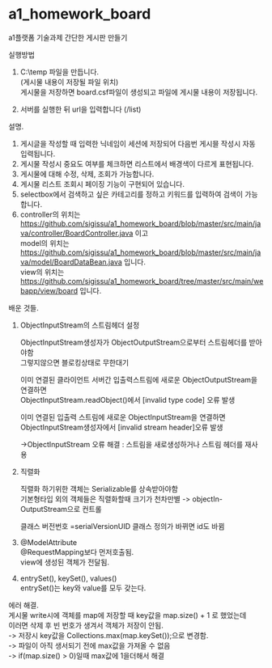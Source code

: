 # a1_homework_board
a1플랫폼 기술과제
간단한 게시판 만들기

실행방법  
1. C:\temp 파일을 만듭니다.  
      (게시물 내용이 저장될 파일 위치)  
      게시물을 저장하면 board.csf파일이 생성되고 파일에 게시물 내용이 저장됩니다.
  
2. 서버를 실행한 뒤 url을 입력합니다 (/list)  



설명.  
 1. 게시글을 작성할 때 입력한 닉네임이 세션에 저장되어 다음번 게시믈 작성시 자동 입력됩니다.  
 2. 게시물 작성시 중요도 여부를 체크하면 리스트에서 배경색이 다르게 표현됩니다.  
 3. 게시물에 대해 수정, 삭제, 조회가 가능합니다.  
 4. 게시물 리스트 조회시 페이징 기능이 구현되어 있습니다.  
 5. selectbox에서 검색하고 싶은 카테고리를 정하고 키워드를 입력하여 검색이 가능합니다.  
 6. controller의 위치는   https://github.com/sigissu/a1_homework_board/blob/master/src/main/java/controller/BoardController.java 이고    
    model의 위치는   https://github.com/sigissu/a1_homework_board/blob/master/src/main/java/model/BoardDataBean.java 입니다.  
    view의 위치는   https://github.com/sigissu/a1_homework_board/tree/master/src/main/webapp/view/board 입니다.  
    
    
배운 것들.  
   1. ObjectInputStream의 스트림헤더 설정  
      
      ObjectInputStream생성자가 ObjectOutputStream으로부터 스트림헤더를 받아야함  
      그렇지않으면 블로킹상태로 무한대기  
        
      이미 연결된 클라이언트 서버간 입출력스트림에 새로운 ObjectOutputStream을 연결하면  
      ObjectInputStream.readObject()에서 [invalid type code] 오류 발생  
        
      이미 연결된 입출력 스트림에 새로운 ObjectInputStream을 연결하면  
      ObjectInputStream생성자에서 [invalid stream header]오류 발생  
        
      ->ObjectInputStream 오류 해결 : 스트림을 새로생성하거나 스트림 헤더를 재사용  
        
   2. 직렬화  
     
      직렬화 하기위한 객체는 Serializable를 상속받아야함  
      기본형타입 외의 객체들은 직렬화할때 크기가 천차만별 -> objectIn-OutputStream으로 컨트롤  
  
      클래스 버전번호 =serialVersionUID 클래스 정의가 바뀌면 id도 바뀜  
        
   3. @ModelAttribute  
      @RequestMapping보다 먼저호출됨.  
      view에 생성된 객체가 전달됨.     
        
   4. entrySet(), keySet(), values()  
      entrySet()는 key와 value를 모두 갖는다.      
      
 에러 해결.  
      게시물 write시에 객체를 map에 저장할 때 key값을 map.size() + 1 로 했었는데  
      이러면 삭제 후 빈 번호가 생겨서 객체가 저장이 안됨.  
      -> 저장시 key값을 Collections.max(map.keySet());으로 변경함.  
	-> 파일이 아직 생서되기 전에 max값을 가져올 수 없음  
      -> if(map.size() > 0)일때 max값에 1을더해서 해결  
        
      
